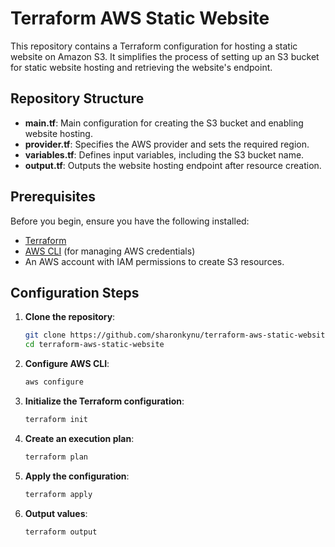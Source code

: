 # Terraform AWS Static Website

This repository contains a Terraform configuration for hosting a static website on Amazon S3. It simplifies the process of setting up an S3 bucket for static website hosting and retrieving the website's endpoint.

## Repository Structure

- **main.tf**: Main configuration for creating the S3 bucket and enabling website hosting.
- **provider.tf**: Specifies the AWS provider and sets the required region.
- **variables.tf**: Defines input variables, including the S3 bucket name.
- **output.tf**: Outputs the website hosting endpoint after resource creation.

## Prerequisites

Before you begin, ensure you have the following installed:

- [Terraform](https://www.terraform.io/downloads.html)
- [AWS CLI](https://aws.amazon.com/cli/) (for managing AWS credentials)
- An AWS account with IAM permissions to create S3 resources.

## Configuration Steps

1. **Clone the repository**:

   ```bash
   git clone https://github.com/sharonkynu/terraform-aws-static-website.git
   cd terraform-aws-static-website


2. **Configure AWS CLI**:
   ```bash
   aws configure

3. **Initialize the Terraform configuration**:
   ```bash
   terraform init
4. **Create an execution plan**:
   ```bash
   terraform plan
5. **Apply the configuration**:
   ```bash
   terraform apply
6. **Output values**:
   ```bash
   terraform output
